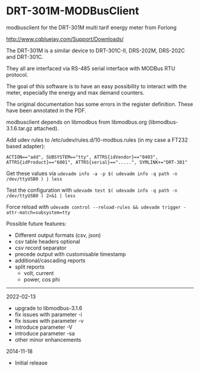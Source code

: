 DRT-301M-MODBusClient
=====================

modbusclient for the DRT-301M multi tarif energy meter from Forlong

http://www.cqbluejay.com/Support/Downloads/

The DRT-301M is a similar device to DRT-301C-II, DRS-202M, DRS-202C and DRT-301C.

They all are interfaced via RS-485 serial interface with MODBus RTU protocol.

The goal of this software is to have an easy possibility to interact with the meter, especially the energy and max demand counters.

The original documentation has some errors in the register definition. These have been annotated in the PDF.

modbusclient depends on libmodbus from libmodbus.org (libmodbus-3.1.6.tar.gz attached).

Add udev rules to /etc/udev/rules.d/10-modbus.rules (in my case a FT232 based adapter):

```ACTION=="add", SUBSYSTEM=="tty", ATTRS{idVendor}=="0403", ATTRS{idProduct}=="6001", ATTRS{serial}==".....", SYMLINK+="DRT-301"```

Get these values via ```udevadm info -a -p $( udevadm info -q path -n /dev/ttyUSB0 ) | less```

Test the configuration with ```udevadm test $( udevadm info -q path -n /dev/ttyUSB0 ) 2>&1 | less```

Force reload with ```udevadm control --reload-rules && udevadm trigger -attr-match=subsystem=tty```



Possible future features:
* Different output formats (csv, json)
* csv table headers optional
* csv record separator
* precede output with customisable timestamp
* additional/cascading reports 
* split reports
  * volt, current
  * power, cos phi

---
2022-02-13
* upgrade to libmodbus-3.1.6
* fix issues with parameter -i
* fix issues with parameter -v
* introduce parameter -V
* introduce parameter -sa
* other minor enhancements

2014-11-18
* Initial release
